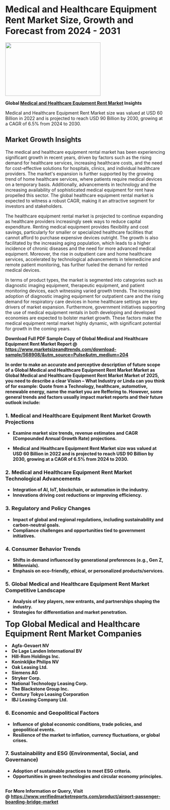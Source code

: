 <H1>Medical and Healthcare Equipment Rent Market Size, Growth and Forecast from 2024 - 2031</H1><img class="aligncenter size-medium wp-image-584254" src="https://thirdeyenews.in/wp-content/uploads/2024/09/Global-Market-Research-300x168.jpeg" alt="" width="300" height="168" /><p><strong>Global&nbsp;<a href="https://www.marketsizeandtrends.com/download-sample/568908/&amp;utm_source=Pulse&amp;utm_medium=204">Medical and Healthcare Equipment Rent Market</a> Insights</strong></p><p>Medical and Healthcare Equipment Rent Market size was valued at USD 60 Billion in 2022 and is projected to reach USD 90 Billion by 2030, growing at a CAGR of 6.5% from 2024 to 2030.</p><p><h2>Market Growth Insights</h2> <p>The medical and healthcare equipment rental market has been experiencing significant growth in recent years, driven by factors such as the rising demand for healthcare services, increasing healthcare costs, and the need for cost-effective solutions for hospitals, clinics, and individual healthcare providers. The market's expansion is further supported by the growing trend of home healthcare services, where patients require medical devices on a temporary basis. Additionally, advancements in technology and the increasing availability of sophisticated medical equipment for rent have propelled this sector. The global healthcare equipment rental market is expected to witness a robust CAGR, making it an attractive segment for investors and stakeholders.</p> <p><strong></strong></p> <p>The healthcare equipment rental market is projected to continue expanding as healthcare providers increasingly seek ways to reduce capital expenditure. Renting medical equipment provides flexibility and cost savings, particularly for smaller or specialized healthcare facilities that cannot afford to purchase expensive devices outright. The growth is also facilitated by the increasing aging population, which leads to a higher incidence of chronic diseases and the need for more advanced medical equipment. Moreover, the rise in outpatient care and home healthcare services, accelerated by technological advancements in telemedicine and remote patient monitoring, has further fueled the demand for rented medical devices.</p> <p>In terms of product types, the market is segmented into categories such as diagnostic imaging equipment, therapeutic equipment, and patient monitoring devices, each witnessing varied growth trends. The increasing adoption of diagnostic imaging equipment for outpatient care and the rising demand for respiratory care devices in home healthcare settings are key drivers of market expansion. Furthermore, government initiatives supporting the use of medical equipment rentals in both developing and developed economies are expected to bolster market growth. These factors make the medical equipment rental market highly dynamic, with significant potential for growth in the coming years.</p> <p><strong></p><p><span class=""><strong>Download Full PDF Sample Copy of Global Medical and Healthcare Equipment Rent Market Report</strong> @ <a href="https://www.marketsizeandtrends.com/download-sample/568908/&amp;utm_source=Pulse&amp;utm_medium=204" target="_blank">https://www.marketsizeandtrends.com/download-sample/568908/&amp;utm_source=Pulse&amp;utm_medium=204</a></span></p><p>In order to make an accurate and perceptive description of future scope of a Global&nbsp;Medical and Healthcare Equipment Rent Market Market as Global&nbsp;Medical and Healthcare Equipment Rent Market Market of 2025, you need to describe a clear Vision &ndash; What Industry or Linda can you think of for example: Quote from a Technology, healthcare, automotive, renewable energy, name the market you are Reffering to. However, some general trends and factors usually impact market reports and their future outlook include:</p><h3>1.&nbsp;<strong>Medical and Healthcare Equipment Rent Market Growth Projections</strong></h3><ul><li>Examine market size trends, revenue estimates and CAGR (Compounded Annual Growth Rate) projections.</li><li><p>Medical and Healthcare Equipment Rent Market size was valued at USD 60 Billion in 2022 and is projected to reach USD 90 Billion by 2030, growing at a CAGR of 6.5% from 2024 to 2030.</p></li></ul><h3>2.&nbsp;<strong>Medical and Healthcare Equipment Rent Market Technological Advancements</strong></h3><ul><li>Integration of AI, IoT, blockchain, or automation in the industry.</li><li>Innovations driving cost reductions or improving efficiency.</li></ul><h3>3.&nbsp;<strong>Regulatory and Policy Changes</strong></h3><ul><li>Impact of global and regional regulations, including sustainability and carbon-neutral goals.</li><li>Compliance challenges and opportunities tied to government initiatives.</li></ul><h3>4.&nbsp;<strong>Consumer Behavior Trends</strong></h3><ul><li>Shifts in demand influenced by generational preferences (e.g., Gen Z, Millennials).</li><li>Emphasis on eco-friendly, ethical, or personalized products/services.</li></ul><h3>5.&nbsp;<strong>Global Medical and Healthcare Equipment Rent Market Competitive Landscape</strong></h3><ul><li>Analysis of key players, new entrants, and partnerships shaping the industry.</li><li>Strategies for differentiation and market penetration.</li></ul><p data-pm-slice="1 1 []"><span style="color: inherit; font-family: inherit; font-size: 25px;">Top Global Medical and Healthcare Equipment Rent Market Companies</span></p><div class="" data-test-id=""><p><li>Agfa-Gevaert NV</li><li> De Lage Landen International BV</li><li> Hill-Rom Holdings Inc.</li><li> Koninklijke Philips NV</li><li> Oak Leasing Ltd.</li><li> Siemens AG</li><li> Stryker Corp.</li><li> National Technology Leasing Corp.</li><li> The Blackstone Group Inc.</li><li> Century Tokyo Leasing Corporation</li><li> IBJ Leasing Company Ltd.</li></p></div><h3>6.&nbsp;<strong>Economic and Geopolitical Factors</strong></h3><ul><li>Influence of global economic conditions, trade policies, and geopolitical events.</li><li>Resilience of the market to inflation, currency fluctuations, or global crises.</li></ul><h3>7.&nbsp;<strong>Sustainability and ESG (Environmental, Social, and Governance)</strong></h3><ul><li>Adoption of sustainable practices to meet ESG criteria.</li><li>Opportunities in green technologies and circular economy principles.</li></ul><h2><strong style="font-size: 14px;">For More Information or Query, Visit @&nbsp;</strong><a style="background-color: #ffffff; font-size: 14px;" href="https://www.marketsizeandtrends.com/report/medical-and-healthcare-equipment-rent-market/" target="_blank">https://www.verifiedmarketreports.com/product/airport-passenger-boarding-bridge-market</a></h2>
